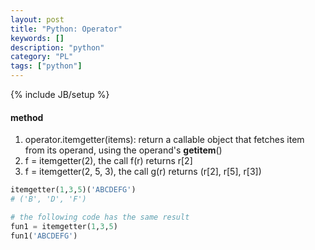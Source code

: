 ```yaml
---
layout: post
title: "Python: Operator"
keywords: [] 
description: "python"
category: "PL"
tags: ["python"]
---
```

{% include JB/setup %}


#### method
1. operator.itemgetter(items): return a callable object that fetches item from its operand, using the operand's __getitem__()
2. f = itemgetter(2), the call f(r) returns r[2]
3. f = itemgetter(2, 5, 3), the call g(r) returns (r[2], r[5], r[3])

```python
itemgetter(1,3,5)('ABCDEFG')
# ('B', 'D', 'F')

# the following code has the same result
fun1 = itemgetter(1,3,5)
fun1('ABCDEFG')
```
